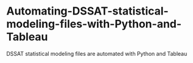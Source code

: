 # Automating-DSSAT-statistical-modeling-files-with-Python-and-Tableau
DSSAT statistical modeling files are automated with Python and Tableau
